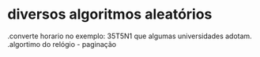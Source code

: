 # diversos algoritmos aleatórios 
.converte horario no exemplo: 35T5N1 que algumas universidades adotam.\
\.algortimo do relógio - paginação 
